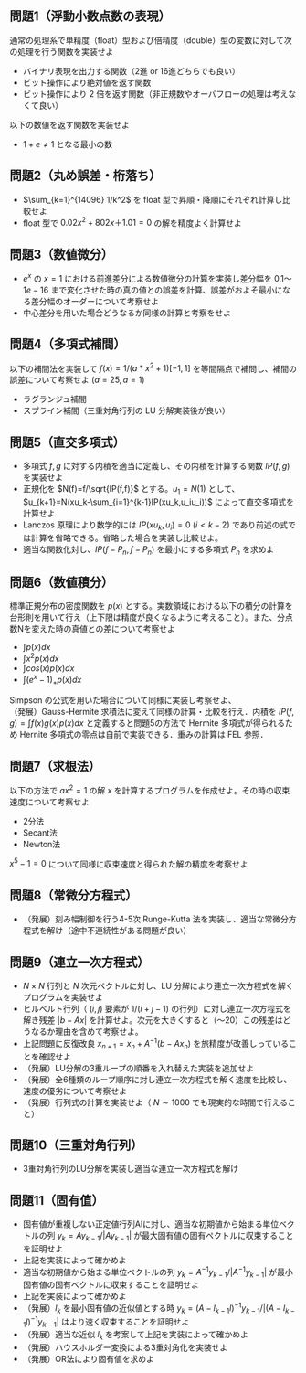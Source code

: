 ## 問題1（浮動小数点数の表現）
通常の処理系で単精度（float）型および倍精度（double）型の変数に対して次の処理を行う関数を実装せよ
- バイナリ表現を出力する関数（2進 or 16進どちらでも良い）
- ビット操作により絶対値を返す関数
- ビット操作により 2 倍を返す関数（非正規数やオーバフローの処理は考えなくて良い）

以下の数値を返す関数を実装せよ
- $1+e\neq 1$ となる最小の数

## 問題2（丸め誤差・桁落ち）
- $\sum_{k=1}^{14096} 1/k^2$ を float 型で昇順・降順にそれぞれ計算し比較せよ
- float 型で $0.02x^2+802x＋1.01=0$ の解を精度よく計算せよ

## 問題3（数値微分）
- $e^x$ の $x=1$ における前進差分による数値微分の計算を実装し差分幅を $0.1～1e-16$ まで変化させた時の真の値との誤差を計算、誤差がおよそ最小になる差分幅のオーダーについて考察せよ
- 中心差分を用いた場合どうなるか同様の計算と考察をせよ

## 問題4（多項式補間）
以下の補間法を実装して $f(x)=1/(a*x^2+1) [-1,1]$ を等間隔点で補問し、補間の誤差について考察せよ $(a=25, a=1)$
- ラグランジュ補間
- スプライン補間（三重対角行列の LU 分解実装後が良い）

## 問題5（直交多項式）
- 多項式 $f,g$ に対する内積を適当に定義し、その内積を計算する関数 $IP(f,g)$ を実装せよ
- 正規化を $N(f)=f/\sqrt{IP(f,f)}$ とする。$u_1=N(1)$ として、$u_{k+1}=N(xu_k-\sum_{i=1}^{k-1}IP(xu_k,u_iu_i))$ によって直交多項式を計算せよ
- Lanczos 原理により数学的には $IP(xu_k,u_i)=0\ (i<k-2)$ であり前述の式では計算を省略できる。省略した場合を実装し比較せよ。
- 適当な関数化対し、$IP(f-P_n,f-P_n)$ を最小にする多項式 $P_n$ を求めよ

## 問題6（数値積分）
標準正規分布の密度関数を $p(x)$ とする。実数領域における以下の積分の計算を台形則を用いて行え（上下限は精度が良くなるように考えること）。また、分点数Nを変えた時の真値との差について考察せよ
- $\int p(x) dx$
- $\int x^2p(x)dx$
- $\int cos(x)p(x)dx$
- $\int (e^x-1)_{+} p(x)dx$

Simpson の公式を用いた場合について同様に実装し考察せよ、  
（発展）Gauss-Hermite 求積法に変えて同様の計算・比較を行え．内積を $IP(f,g)=\int f(x)g(x)p(x)dx$ と定義すると問題5の方法で Hermite 多項式が得られるため Hernite 多項式の零点は自前で実装できる．重みの計算は FEL 参照．

## 問題7（求根法）
以下の方法で $ax^2=1$ の解 $x$ を計算するプログラムを作成せよ。その時の収束速度について考察せよ
- 2分法
- Secant法
- Newton法

$x^5-1=0$ について同様に収束速度と得られた解の精度を考察せよ

## 問題8（常微分方程式）
- （発展）刻み幅制御を行う4-5次 Runge-Kutta 法を実装し、適当な常微分方程式を解け（途中不連続性がある問題が良い）

## 問題9（連立一次方程式）
- $N\times N$ 行列と $N$ 次元ペクトルに対し、LU 分解により連立一次方程式を解くプログラムを実装せよ
- ヒルベルト行列（ $(i,j)$ 要素が $1/(i+j-1)$ の行列）に対し連立一次方程式を解き残差 $|b-Ax|$ を計算せよ。次元を大きくすると（～20）この残差はどうなるか理由を含めて考察せよ。
- 上記問題に反復改良 $x_{n+1}=x_n+A^{-1}(b-Ax_n)$ を旅精度が改善しっていることを確認せよ
- （発展）LU分解の3重ループの順番を入れ替えた実装を追加せよ
- （発展）全6種類のループ順序に対し連立一次方程式を解く速度を比較し、速度の優劣について考察せよ
- （発展）行列式の計算を実装せよ（ $N\sim 1000$ でも現実的な時間で行えること）

## 問題10（三重対角行列）
- 3重対角行列のLU分解を実装し適当な連立一次方程式を解け

## 問題11（固有值）
- 固有値が重複しない正定値行列AIに対し、適当な初期値から始まる単位ベクトルの列 $y_k=Ay_{k-1}/|Ay_{k-1}|$ が最大固有値の固有ペクトルに収束することを証明せよ
- 上記を実装によって確かめよ
- 適当な初期値から始まる単位ベクトルの列 $y_k=A^{-1}y_{k-1}/|A^{-1}y_{k-1}|$ が最小固有値の固有ベクトルに収束することを証明せよ
- 上記を実装によって確かめよ
- （発展）$l_k$ を最小固有値の近似値とする時 $y_k=(A-l_{k-1}l)^{-1}y_{k-1}/|(A-l_{k-1}l)^{-1}y_{k-1}|$ はより速く収束することを証明せよ
- （発展）適当な近似 $l_k$ を考案して上記を実装によって確かめよ
- （発展）ハウスホルダー変換による3重対角化を実装せよ
- （発展）OR法により固有値を求めよ
